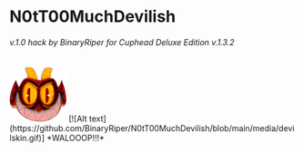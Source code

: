 # N0tT00MuchDevilish  
###### v.1.0 hack by BinaryRiper for Cuphead Deluxe Edition v.1.3.2  
<img src=" https://github.com/BinaryRiper/N0tT00MuchDevilish/blob/main/media/icon.png" width="100" height="100">
[![Alt text](https://github.com/BinaryRiper/N0tT00MuchDevilish/blob/main/media/devilskin.gif)]
*WALOOOP!!!*
